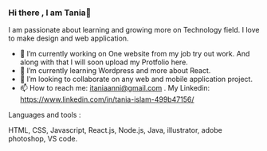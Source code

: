 ### Hi there , I am Tania👋

I am passionate about learning and growing more on Technology field. I love to make design and web application. 

- 🔭 I’m currently working on One website from my job try out work. And along with that I will soon upload my Protfolio here. 
- 🌱 I’m currently learning Wordpress and more about React.
- 👯 I’m looking to collaborate on any web and mobile application project.
- 📫 How to reach me: itaniaanni@gmail.com . My Linkedin: https://www.linkedin.com/in/tania-islam-499b47156/

Languages and tools :

HTML, CSS, Javascript, React.js, Node.js, Java, illustrator, adobe photoshop, VS code.
